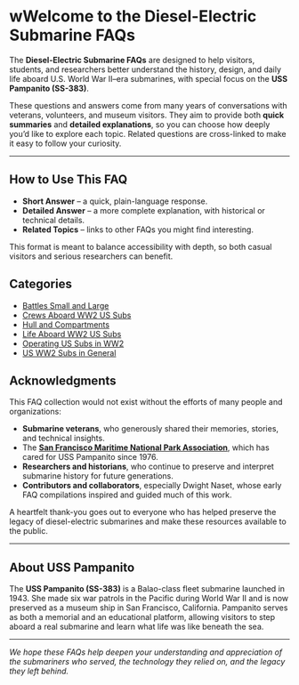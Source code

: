 # wWelcome to the Diesel-Electric Submarine FAQs

The **Diesel-Electric Submarine FAQs** are designed to help visitors, students, and researchers better understand the history, design, and daily life aboard U.S. World War II–era submarines, with special focus on the **USS Pampanito (SS-383)**.  

These questions and answers come from many years of conversations with veterans, volunteers, and museum visitors. They aim to provide both **quick summaries** and **detailed explanations**, so you can choose how deeply you’d like to explore each topic. Related questions are cross-linked to make it easy to follow your curiosity.

---

## How to Use This FAQ

  - **Short Answer** – a quick, plain-language response.  
  - **Detailed Answer** – a more complete explanation, with historical or technical details.  
  - **Related Topics** – links to other FAQs you might find interesting.  

This format is meant to balance accessibility with depth, so both casual visitors and serious researchers can benefit.

## Categories
  
- [Battles Small and Large](categories/battles-small-and-large/index.md)
- [Crews Aboard WW2 US Subs](categories/crews-aboard-ww2-us-subs/index.md)
- [Hull and Compartments](categories/hull-and-compartments/index.md)
- [Life Aboard WW2 US Subs](categories/life-aboard-ww2-us-subs/index.md)
- [Operating US Subs in WW2](categories/operating-us-subs-in-ww2/index.md)
- [US WW2 Subs in General](categories/us-ww2-subs-in-general/index.md)


## Acknowledgments

This FAQ collection would not exist without the efforts of many people and organizations:

- **Submarine veterans**, who generously shared their memories, stories, and technical insights.  
- The  [**San Francisco Maritime National Park Association**](https://maritime.org/), which has cared for USS Pampanito since 1976.  
- **Researchers and historians**, who continue to preserve and interpret submarine history for future generations.  
- **Contributors and collaborators**, especially Dwight Naset, whose early FAQ compilations inspired and guided much of this work.  

A heartfelt thank-you goes out to everyone who has helped preserve the legacy of diesel-electric submarines and make these resources available to the public.

---

## About USS Pampanito

The **USS Pampanito (SS-383)** is a Balao-class fleet submarine launched in 1943. She made six war patrols in the Pacific during World War II and is now preserved as a museum ship in San Francisco, California. Pampanito serves as both a memorial and an educational platform, allowing visitors to step aboard a real submarine and learn what life was like beneath the sea.

---

*We hope these FAQs help deepen your understanding and appreciation of the submariners who served, the technology they relied on, and the legacy they left behind.*
